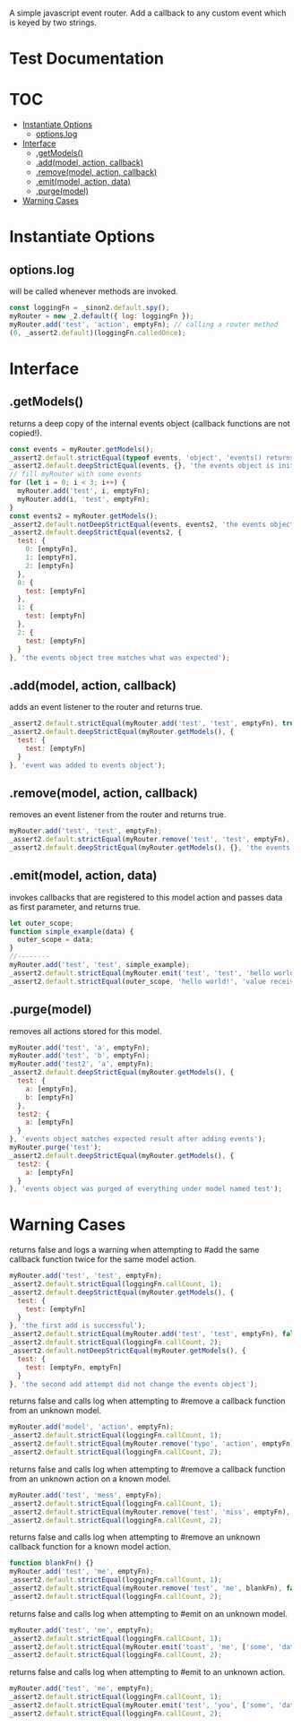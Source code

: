 A simple javascript event router.
Add a callback to any custom event which is keyed by two strings.

Test Documentation
=======================

# TOC
   - [Instantiate Options](#instantiate-options)
     - [options.log](#instantiate-options-optionslog)
   - [Interface](#interface)
     - [.getModels()](#interface-getmodels)
     - [.add(model, action, callback)](#interface-addmodel-action-callback)
     - [.remove(model, action, callback)](#interface-removemodel-action-callback)
     - [.emit(model, action, data)](#interface-emitmodel-action-data)
     - [.purge(model)](#interface-purgemodel)
   - [Warning Cases](#warning-cases)
<a name=""></a>
 
<a name="instantiate-options"></a>
# Instantiate Options
<a name="instantiate-options-optionslog"></a>
## options.log
will be called whenever methods are invoked.

```js
const loggingFn = _sinon2.default.spy();
myRouter = new _2.default({ log: loggingFn });
myRouter.add('test', 'action', emptyFn); // calling a router method
(0, _assert2.default)(loggingFn.calledOnce);
```

<a name="interface"></a>
# Interface
<a name="interface-getmodels"></a>
## .getModels()
returns a deep copy of the internal events object (callback functions are not copied!).

```js
const events = myRouter.getModels();
_assert2.default.strictEqual(typeof events, 'object', 'events() returns an object');
_assert2.default.deepStrictEqual(events, {}, 'the events object is initially empty');
// fill myRouter with some events
for (let i = 0; i < 3; i++) {
  myRouter.add('test', i, emptyFn);
  myRouter.add(i, 'test', emptyFn);
}
const events2 = myRouter.getModels();
_assert2.default.notDeepStrictEqual(events, events2, 'the events object has changed after adding events');
_assert2.default.deepStrictEqual(events2, {
  test: {
    0: [emptyFn],
    1: [emptyFn],
    2: [emptyFn]
  },
  0: {
    test: [emptyFn]
  },
  1: {
    test: [emptyFn]
  },
  2: {
    test: [emptyFn]
  }
}, 'the events object tree matches what was expected');
```

<a name="interface-addmodel-action-callback"></a>
## .add(model, action, callback)
adds an event listener to the router and returns true.

```js
_assert2.default.strictEqual(myRouter.add('test', 'test', emptyFn), true, 'returns true');
_assert2.default.deepStrictEqual(myRouter.getModels(), {
  test: {
    test: [emptyFn]
  }
}, 'event was added to events object');
```

<a name="interface-removemodel-action-callback"></a>
## .remove(model, action, callback)
removes an event listener from the router and returns true.

```js
myRouter.add('test', 'test', emptyFn);
_assert2.default.strictEqual(myRouter.remove('test', 'test', emptyFn), true, 'returns true');
_assert2.default.deepStrictEqual(myRouter.getModels(), {}, 'the events object is empty after event is removed');
```

<a name="interface-emitmodel-action-data"></a>
## .emit(model, action, data)
invokes callbacks that are registered to this model action and passes data as first parameter, and returns true.

```js
let outer_scope;
function simple_example(data) {
  outer_scope = data;
}
//--------
myRouter.add('test', 'test', simple_example);
_assert2.default.strictEqual(myRouter.emit('test', 'test', 'hello world!'), true, 'returns true');
_assert2.default.strictEqual(outer_scope, 'hello world!', 'value received in callback is same value that was emitted through EventRouter');
```

<a name="interface-purgemodel"></a>
## .purge(model)
removes all actions stored for this model.

```js
myRouter.add('test', 'a', emptyFn);
myRouter.add('test', 'b', emptyFn);
myRouter.add('test2', 'a', emptyFn);
_assert2.default.deepStrictEqual(myRouter.getModels(), {
  test: {
    a: [emptyFn],
    b: [emptyFn]
  },
  test2: {
    a: [emptyFn]
  }
}, 'events object matches expected result after adding events');
myRouter.purge('test');
_assert2.default.deepStrictEqual(myRouter.getModels(), {
  test2: {
    a: [emptyFn]
  }
}, 'events object was purged of everything under model named test');
```

<a name="warning-cases"></a>
# Warning Cases
returns false and logs a warning when attempting to #add the same callback function twice for the same model action.

```js
myRouter.add('test', 'test', emptyFn);
_assert2.default.strictEqual(loggingFn.callCount, 1);
_assert2.default.deepStrictEqual(myRouter.getModels(), {
  test: {
    test: [emptyFn]
  }
}, 'the first add is successful');
_assert2.default.strictEqual(myRouter.add('test', 'test', emptyFn), false, 'returns false');
_assert2.default.strictEqual(loggingFn.callCount, 2);
_assert2.default.notDeepStrictEqual(myRouter.getModels(), {
  test: {
    test: [emptyFn, emptyFn]
  }
}, 'the second add attempt did not change the events object');
```

returns false and calls log when attempting to #remove a callback function from an unknown model.

```js
myRouter.add('model', 'action', emptyFn);
_assert2.default.strictEqual(loggingFn.callCount, 1);
_assert2.default.strictEqual(myRouter.remove('typo', 'action', emptyFn), false, 'returns false');
_assert2.default.strictEqual(loggingFn.callCount, 2);
```

returns false and calls log when attempting to #remove a callback function from an unknown action on a known model.

```js
myRouter.add('test', 'mess', emptyFn);
_assert2.default.strictEqual(loggingFn.callCount, 1);
_assert2.default.strictEqual(myRouter.remove('test', 'miss', emptyFn), false, 'returns false');
_assert2.default.strictEqual(loggingFn.callCount, 2);
```

returns false and calls log when attempting to #remove an unknown callback function for a known model action.

```js
function blankFn() {}
myRouter.add('test', 'me', emptyFn);
_assert2.default.strictEqual(loggingFn.callCount, 1);
_assert2.default.strictEqual(myRouter.remove('test', 'me', blankFn), false, 'returns false');
_assert2.default.strictEqual(loggingFn.callCount, 2);
```

returns false and calls log when attempting to #emit on an unknown model.

```js
myRouter.add('test', 'me', emptyFn);
_assert2.default.strictEqual(loggingFn.callCount, 1);
_assert2.default.strictEqual(myRouter.emit('toast', 'me', ['some', 'data']), false, 'returns false');
_assert2.default.strictEqual(loggingFn.callCount, 2);
```

returns false and calls log when attempting to #emit to an unknown action.

```js
myRouter.add('test', 'me', emptyFn);
_assert2.default.strictEqual(loggingFn.callCount, 1);
_assert2.default.strictEqual(myRouter.emit('test', 'you', ['some', 'data']), false, 'returns false');
_assert2.default.strictEqual(loggingFn.callCount, 2);
```

